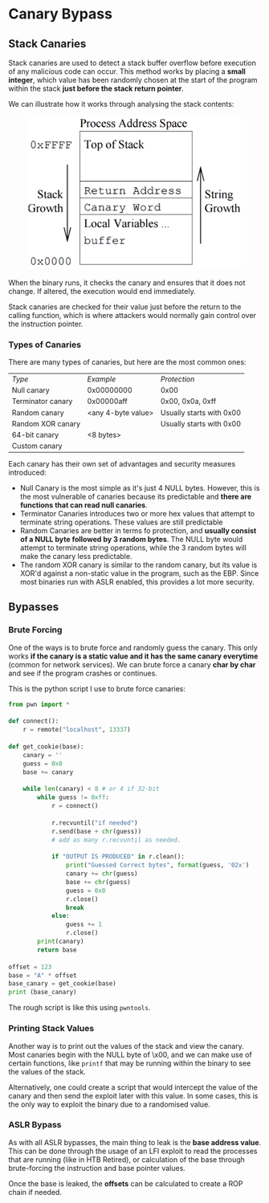 # Canary Bypass

## Stack Canaries

Stack canaries are used to detect a stack buffer overflow before execution of any malicious code can occur. This method works by placing a **small integer**, which value has been randomly chosen at the start of the program within the stack **just before the stack return pointer**.&#x20;

We can illustrate how it works through analysing the stack contents:

<figure><img src="../.gitbook/assets/image (4) (7).png" alt=""><figcaption></figcaption></figure>

When the binary runs, it checks the canary and ensures that it does not change. If altered, the execution would end immediately.&#x20;

Stack canaries are checked for their value just before the return to the calling function, which is where attackers would normally gain control over the instruction pointer.&#x20;

### Types of Canaries

There are many types of canaries, but here are the most common ones:

|                   |                     |                          |
| ----------------- | ------------------- | ------------------------ |
| _Type_            | _Example_           | _Protection_             |
| Null canary       | 0x00000000          | 0x00                     |
| Terminator canary | 0x00000aff          | 0x00, 0x0a, 0xff         |
| Random canary     | \<any 4-byte value> | Usually starts with 0x00 |
| Random XOR canary |                     | Usually starts with 0x00 |
| 64-bit canary     | <8 bytes>           |                          |
| Custom canary     |                     |                          |

Each canary has their own set of advantages and security measures introduced:

* Null Canary is the most simple as it's just 4 NULL bytes. However, this is the most vulnerable of canaries because its predictable and **there are functions that can read null canaries**.
* Terminator Canaries introduces two or more hex values that attempt to terminate string operations. These values are still predictable
* Random Canaries are better in terms fo protection, and **usually consist of a NULL byte followed by 3 random bytes**. The NULL byte would attempt to terminate string operations, while the 3 random bytes will make the canary less predictable.
* The random XOR canary is similar to the random canary, but its value is XOR'd against a non-static value in the program, such as the EBP. Since most binaries run with ASLR enabled, this provides a lot more security.&#x20;

## Bypasses

### Brute Forcing

One of the ways is to brute force and randomly guess the canary. This only works **if the canary is a  static value and it has the same canary everytime** (common for network services). We can brute force a canary **char by char** and see if the program crashes or continues.

This is the python script I use to brute force canaries:

```python
from pwn import *

def connect():
    r = remote("localhost", 13337)
    
def get_cookie(base):
    canary = ''
    guess = 0x0
    base += canary
    
    while len(canary) < 8 # or 4 if 32-bit
        while guess != 0xff:
            r = connect()
            
            r.recvuntil("if needed")
            r.send(base + chr(guess))
            # add as many r.recvuntil as needed.
            
            if "OUTPUT IS PRODUCED" in r.clean():
                print("Guessed Correct bytes", format(guess, '02x')
                canary += chr(guess)
                base += chr(guess)
                guess = 0x0
                r.close()
                break
            else:
                guess += 1
                r.close()
        print(canary)
        return base
    
offset = 123
base = "A" * offset
base_canary = get_cookie(base)
print (base_canary)
```

The rough script is like this using `pwntools`.&#x20;

### Printing Stack Values

Another way is to print out the values of the stack and view the canary. Most canaries begin with the NULL byte of \x00, and we can make use of certain functions, like `printf` that may be running within the binary to see the values of the stack.&#x20;

Alternatively, one could create a script that would intercept the value of the canary and then send the exploit later with this value. In some cases, this is the only way to exploit the binary due to a randomised value.&#x20;

### ASLR Bypass

As with all ASLR bypasses, the main thing to leak is the **base address value**. This can be done through the usage of an LFI exploit to read the processes that are running (like in HTB Retired), or calculation of the base through brute-forcing the instruction and base pointer values.&#x20;

Once the base is leaked, the **offsets** can be calculated to create a ROP chain if needed.
